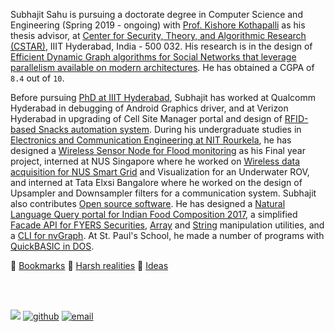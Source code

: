 Subhajit Sahu is pursuing a doctorate degree in Computer Science and Engineering (Spring 2019 - ongoing) with [Prof. Kishore Kothapalli](https://faculty.iiit.ac.in/~kkishore/) as his thesis advisor, at [Center for Security, Theory, and Algorithmic Research (CSTAR)](https://cstar.iiit.ac.in), IIIT Hyderabad, India - 500 032. His research is in the design of [Efficient Dynamic Graph algorithms for Social Networks that leverage parallelism available on modern architectures](https://puzzlef.github.io). He has obtained a CGPA of `8.4` out of `10`.

Before pursuing [PhD at IIIT Hyderabad](https://iiithf.github.io), Subhajit has worked at Qualcomm Hyderabad in debugging of Android Graphics driver, and at Verizon Hyderabad in upgrading of Cell Site Manager portal and design of [RFID-based Snacks automation system](https://github.com/raspberrypif/rfid). During his undergraduate studies in [Electronics and Communication Engineering at NIT Rourkela](https://nitrece.github.io), he has designed a [Wireless Sensor Node for Flood monitoring](https://github.com/nitrece/flood-monitoring) as his Final year project, interned at NUS Singapore where he worked on [Wireless data acquisition for NUS Smart Grid](https://github.com/nitrece/smart-grid-monitoring) and Visualization for an Underwater ROV, and interned at Tata Elxsi Bangalore where he worked on the design of Upsampler and Downsampler filters for a communication system. Subhajit also contributes [Open source software](https://nodef.github.io/). He has designed a [Natural Language Query portal for Indian Food Composition 2017](https://github.com/ifct2017/ifct2017), a simplified [Facade API for FYERS Securities](https://github.com/nodef/extra-fyers), [Array](https://github.com/nodef/extra-array) and [String](https://github.com/nodef/extra-string) manipulation utilities, and a [CLI for nvGraph](https://github.com/nodef/nvgraph.sh). At St. Paul's School, he made a number of programs with [QuickBASIC in DOS](https://qb40.github.io).

🔖 [Bookmarks](bookmarks.md)
🤕 [Harsh realities](realities.md)
💭 [Ideas](ideas.md)

<br>
<br>


[![](https://i.imgur.com/hz9LmXf.png)](https://orcid.org/0000-0001-5140-6578)
[![github](https://img.shields.io/badge/github-wolfram77-green?logo=GitHub)](https://github.com/wolfram77)
[![email](https://img.shields.io/badge/email-wolfram77@gmail.com-green?logo=Gmail)](mailto:wolfram77@gmail.com)
